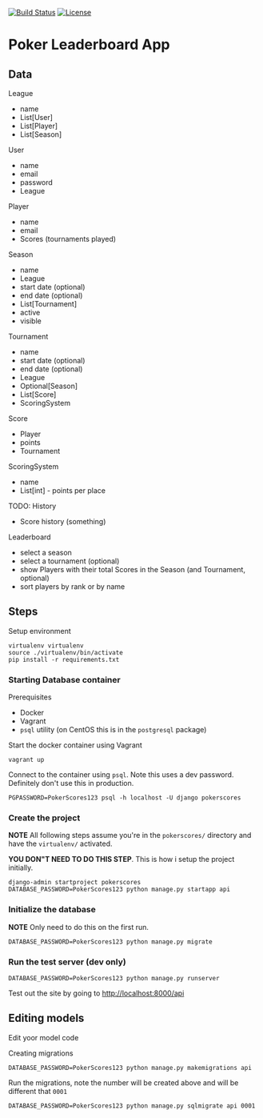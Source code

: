 [![Build Status](https://circleci.com/gh/nmaludy/django-pokerscores.svg?style=shield&circle-token=:circle-token)](https://circleci.com/gh/nmaludy/django-pokerscores) [![License](https://img.shields.io/badge/License-Apache%202.0-blue.svg)](https://opensource.org/licenses/Apache-2.0)

# Poker Leaderboard App

## Data

League
 - name
 - List[User]
 - List[Player]
 - List[Season]
 
User
 - name
 - email
 - password
 - League
 
Player
 - name
 - email
 - Scores (tournaments played)
 
Season
 - name
 - League
 - start date (optional)
 - end date (optional)
 - List[Tournament]
 - active
 - visible
 
Tournament
 - name
 - start date (optional)
 - end date (optional)
 - League
 - Optional[Season]
 - List[Score]
 - ScoringSystem
 
Score
 - Player
 - points
 - Tournament
 
ScoringSystem
 - name
 - List[int] - points per place

TODO: History
 - Score history (something)

Leaderboard
 - select a season
 - select a tournament (optional)
 - show Players with their total Scores in the Season (and Tournament, optional)
 - sort players by rank or by name

## Steps

Setup environment

``` shell
virtualenv virtualenv
source ./virtualenv/bin/activate
pip install -r requirements.txt
```

### Starting Database container

Prerequisites
- Docker
- Vagrant
- `psql` utility (on CentOS this is in the `postgresql` package)

Start the docker container using Vagrant
``` shell
vagrant up
```

Connect to the container using `psql`. Note this uses a dev password. Definitely don't use this in production.

``` shell
PGPASSWORD=PokerScores123 psql -h localhost -U django pokerscores
```


### Create the project

**NOTE** All following steps assume you're in the `pokerscores/` directory and have the `virtualenv/` activated.


**YOU DON"T NEED TO DO THIS STEP**. This is how i setup the project initially.

``` shell
django-admin startproject pokerscores
DATABASE_PASSWORD=PokerScores123 python manage.py startapp api
```

### Initialize the database

**NOTE** Only need to do this on the first run.

``` shell
DATABASE_PASSWORD=PokerScores123 python manage.py migrate
```

### Run the test server (dev only)

``` shell
DATABASE_PASSWORD=PokerScores123 python manage.py runserver
```

Test out the site by going to [http://localhost:8000/api](http://localhost:8000/api)

## Editing models

Edit yoor model code

Creating migrations
``` shell
DATABASE_PASSWORD=PokerScores123 python manage.py makemigrations api
```

Run the migrations, note the number will be created above and will be different that `0001`

``` shell
DATABASE_PASSWORD=PokerScores123 python manage.py sqlmigrate api 0001
```
